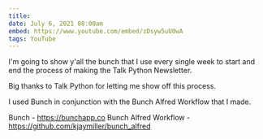 ```yaml
---
title:
date: July 6, 2021 08:00am
embed: https://www.youtube.com/embed/zDsyw5uU0wA
tags: YouTube
---
```



I'm going to show y'all the bunch that I use every single week to start and end the process of making the Talk Python Newsletter.

Big thanks to Talk Python for letting me show off this process.

I used Bunch in conjunction with the Bunch Alfred Workflow that I made. 

Bunch - <https://bunchapp.co>
Bunch Alfred Workflow - <https://github.com/kjaymiller/bunch_alfred>
